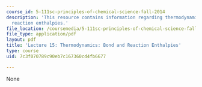 ```yaml
---
course_id: 5-111sc-principles-of-chemical-science-fall-2014
description: 'This resource contains information regarding thermodynamics: Bond and
  reaction enthalpies.'
file_location: /coursemedia/5-111sc-principles-of-chemical-science-fall-2014/7c3f070789c90eb7c167360cd4fb6677_MIT5_111F14_Lec15.pdf
file_type: application/pdf
layout: pdf
title: 'Lecture 15: Thermodynamics: Bond and Reaction Enthalpies'
type: course
uid: 7c3f070789c90eb7c167360cd4fb6677

---
```

None